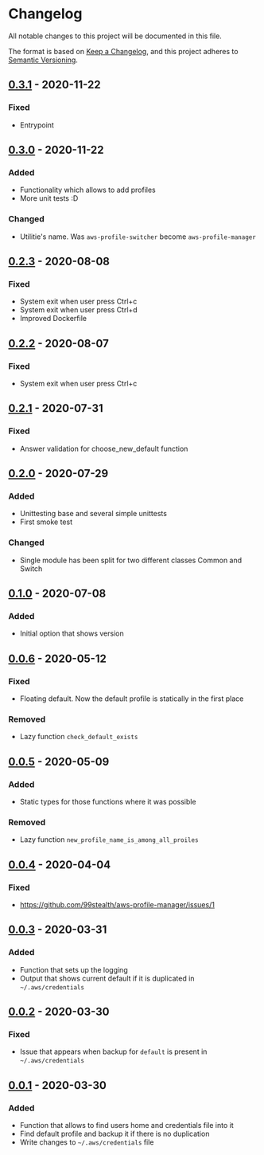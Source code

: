 # Changelog
All notable changes to this project will be documented in this file.

The format is based on [Keep a Changelog](https://keepachangelog.com/en/1.0.0/),
and this project adheres to [Semantic Versioning](https://semver.org/spec/v2.0.0.html).


## [0.3.1](https://github.com/99stealth/aws-profile-manager/tree/v0.3.1) - 2020-11-22
### Fixed
- Entrypoint
## [0.3.0](https://github.com/99stealth/aws-profile-manager/tree/v0.3.0) - 2020-11-22
### Added
- Functionality which allows to add profiles
- More unit tests :D
### Changed
- Utilitie's name. Was `aws-profile-switcher` become `aws-profile-manager`

## [0.2.3](https://github.com/99stealth/aws-profile-manager/tree/v0.2.3) - 2020-08-08
### Fixed
- System exit when user press Ctrl+c
- System exit when user press Ctrl+d
- Improved Dockerfile

## [0.2.2](https://github.com/99stealth/aws-profile-manager/tree/v0.2.2) - 2020-08-07
### Fixed
- System exit when user press Ctrl+c

## [0.2.1](https://github.com/99stealth/aws-profile-manager/tree/v0.2.1) - 2020-07-31
### Fixed
- Answer validation for choose_new_default function

## [0.2.0](https://github.com/99stealth/aws-profile-manager/tree/v0.2.0) - 2020-07-29
### Added
- Unittesting base and several simple unittests
- First smoke test
### Changed
- Single module has been split for two different classes Common and Switch

## [0.1.0](https://github.com/99stealth/aws-profile-manager/tree/v0.1.0) - 2020-07-08
### Added
- Initial option that shows version

## [0.0.6](https://github.com/99stealth/aws-profile-manager/tree/v0.0.6) - 2020-05-12
### Fixed
- Floating default. Now the default profile is statically in the first place
### Removed
- Lazy function `check_default_exists`

## [0.0.5](https://github.com/99stealth/aws-profile-manager/tree/v0.0.5) - 2020-05-09
### Added
- Static types for those functions where it was possible
### Removed
- Lazy function `new_profile_name_is_among_all_proiles`

## [0.0.4](https://github.com/99stealth/aws-profile-manager/tree/v0.0.4) - 2020-04-04
### Fixed
- https://github.com/99stealth/aws-profile-manager/issues/1

## [0.0.3](https://github.com/99stealth/aws-profile-manager/tree/v0.0.3) - 2020-03-31
### Added
- Function that sets up the logging
- Output that shows current default if it is duplicated in `~/.aws/credentials`


## [0.0.2](https://github.com/99stealth/aws-profile-manager/tree/v0.0.2) - 2020-03-30
### Fixed
- Issue that appears when backup for `default` is present in `~/.aws/credentials`

## [0.0.1](https://github.com/99stealth/aws-profile-manager/tree/v0.0.1) - 2020-03-30
### Added
- Function that allows to find users home and credentials file into it
- Find default profile and backup it if there is no duplication
- Write changes to `~/.aws/credentials` file